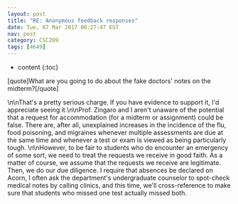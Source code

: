 ```yaml
---
layout: post
title: "RE: Anonymous feedback responses"
date: Tue, 07 Mar 2017 00:27:47 EST
nav: post
category: CSC209
tags: [4649]
---
```


* content
{:toc}

[quote]What are you going to do about the fake doctors' notes on the midterm?[/quote]
<!-- more -->
<p>\n\nThat's a pretty serious charge. If you have evidence to support it, I'd appreciate seeing it.\n\nProf. Zingaro and I aren't unaware of the potential that a request for accommodation (for a midterm or assignment) could be false. There are, after all, unexplained increases in the incidence of the flu, food poisoning, and migraines whenever multiple assessments are due at the same time and whenever a test or exam is viewed as being particularly tough. \n\nHowever, to be fair to students who do encounter an emergency of some sort, we need to treat the requests we receive in good faith. As a matter of course, we assume that the requests we receive are legitimate. Then, we do our due diligence. I require that absences be declared on Acorn, I often ask the department's undergraduate counselor to spot-check medical notes by calling clinics, and this time, we'll cross-reference to make sure that students who missed one test actually missed both.</p>
